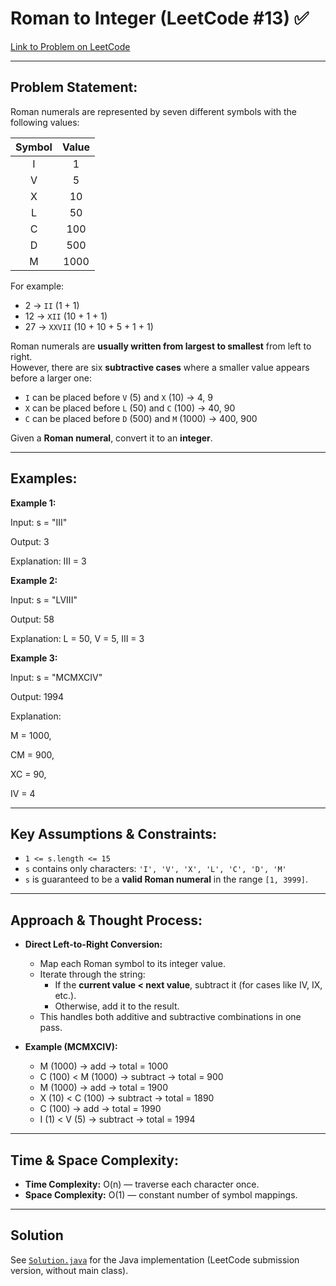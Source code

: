 # Roman to Integer (LeetCode #13) ✅

[Link to Problem on LeetCode](https://leetcode.com/problems/roman-to-integer/)

---

## Problem Statement:

Roman numerals are represented by seven different symbols with the following values:

| Symbol | Value |
|:------:|:------:|
| I | 1 |
| V | 5 |
| X | 10 |
| L | 50 |
| C | 100 |
| D | 500 |
| M | 1000 |

For example:

* 2 → `II` (1 + 1)  
* 12 → `XII` (10 + 1 + 1)  
* 27 → `XXVII` (10 + 10 + 5 + 1 + 1)

Roman numerals are **usually written from largest to smallest** from left to right.  
However, there are six **subtractive cases** where a smaller value appears before a larger one:

* `I` can be placed before `V` (5) and `X` (10) → 4, 9  
* `X` can be placed before `L` (50) and `C` (100) → 40, 90  
* `C` can be placed before `D` (500) and `M` (1000) → 400, 900  

Given a **Roman numeral**, convert it to an **integer**.

---

## Examples:

**Example 1:**

Input: s = "III"

Output: 3

Explanation: III = 3


**Example 2:**

Input: s = "LVIII"

Output: 58

Explanation: L = 50, V = 5, III = 3


**Example 3:**

Input: s = "MCMXCIV"

Output: 1994

Explanation:

M = 1000,

CM = 900,

XC = 90,

IV = 4

---

## Key Assumptions & Constraints:

* `1 <= s.length <= 15`  
* `s` contains only characters: `'I', 'V', 'X', 'L', 'C', 'D', 'M'`  
* `s` is guaranteed to be a **valid Roman numeral** in the range `[1, 3999]`.

---

## Approach & Thought Process:

* **Direct Left-to-Right Conversion:**
  * Map each Roman symbol to its integer value.
  * Iterate through the string:
    * If the **current value < next value**, subtract it (for cases like IV, IX, etc.).
    * Otherwise, add it to the result.
  * This handles both additive and subtractive combinations in one pass.

* **Example (MCMXCIV):**
  * M (1000) → add → total = 1000  
  * C (100) < M (1000) → subtract → total = 900  
  * M (1000) → add → total = 1900  
  * X (10) < C (100) → subtract → total = 1890  
  * C (100) → add → total = 1990  
  * I (1) < V (5) → subtract → total = 1994  

---

## Time & Space Complexity:

* **Time Complexity:** O(n) — traverse each character once.  
* **Space Complexity:** O(1) — constant number of symbol mappings.

---

## Solution

See [`Solution.java`](Solution.java) for the Java implementation (LeetCode submission version, without main class).
